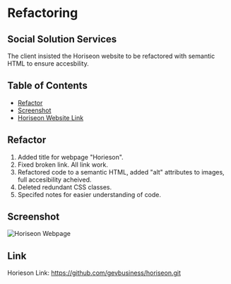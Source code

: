 # <Horiseon> Refactoring 

## Social Solution Services

The client insisted the Horiseon website to be refactored with semantic HTML to ensure accesbility. 

## Table of Contents

- [Refactor](#refactor)
- [Screenshot](#screenshot)
- [Horiseon Website Link](#link)

## Refactor 

1. Added title for webpage "Horieson".
2. Fixed broken link. All link work. 
3. Refactored code to a semantic HTML, added "alt" attributes to images, full accesibility acheived. 
4. Deleted redundant CSS classes. 
5. Specifed notes for easier understanding of code. 

## Screenshot

![Horiseon Webpage](/Users/topspy/Desktop/horiseon/assets/images/horiseon-screenshot.png)

## Link

Horieson Link: https://github.com/gevbusiness/horiseon.git
